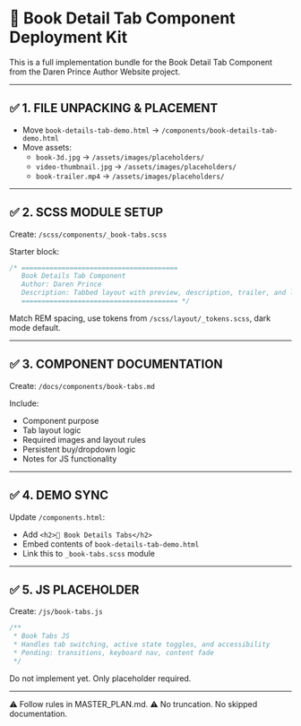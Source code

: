 
# 📘 Book Detail Tab Component Deployment Kit

This is a full implementation bundle for the Book Detail Tab Component from the Daren Prince Author Website project.

---

## ✅ 1. FILE UNPACKING & PLACEMENT

- Move `book-details-tab-demo.html` → `/components/book-details-tab-demo.html`
- Move assets:
  - `book-3d.jpg` → `/assets/images/placeholders/`
  - `video-thumbnail.jpg` → `/assets/images/placeholders/`
  - `book-trailer.mp4` → `/assets/images/placeholders/`

---

## ✅ 2. SCSS MODULE SETUP

Create: `/scss/components/_book-tabs.scss`

Starter block:

```scss
/* =======================================
   Book Details Tab Component
   Author: Daren Prince
   Description: Tabbed layout with preview, description, trailer, and locked content
   ======================================= */
```

Match REM spacing, use tokens from `/scss/layout/_tokens.scss`, dark mode default.

---

## ✅ 3. COMPONENT DOCUMENTATION

Create: `/docs/components/book-tabs.md`

Include:
- Component purpose
- Tab layout logic
- Required images and layout rules
- Persistent buy/dropdown logic
- Notes for JS functionality

---

## ✅ 4. DEMO SYNC

Update `/components.html`:
- Add `<h2>📘 Book Details Tabs</h2>`
- Embed contents of `book-details-tab-demo.html`
- Link this to `_book-tabs.scss` module

---

## ✅ 5. JS PLACEHOLDER

Create: `/js/book-tabs.js`

```js
/**
 * Book Tabs JS
 * Handles tab switching, active state toggles, and accessibility
 * Pending: transitions, keyboard nav, content fade
 */
```

Do not implement yet. Only placeholder required.

---

⚠️ Follow rules in MASTER_PLAN.md.
⚠️ No truncation. No skipped documentation.
